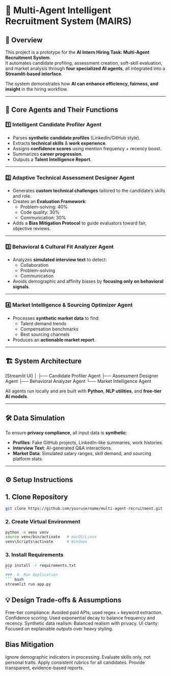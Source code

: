 # 🤖 Multi-Agent Intelligent Recruitment System (MAIRS)

## 📌 Overview
This project is a prototype for the **AI Intern Hiring Task: Multi-Agent Recruitment System**.  
It automates candidate profiling, assessment creation, soft-skill evaluation, and market analysis through **four specialized AI agents**, all integrated into a **Streamlit-based interface**.

The system demonstrates how **AI can enhance efficiency, fairness, and insight** in the hiring workflow.

---

## 🧠 Core Agents and Their Functions

### 1️⃣ Intelligent Candidate Profiler Agent
- Parses **synthetic candidate profiles** (LinkedIn/GitHub style).
- Extracts **technical skills** & **work experience**.
- Assigns **confidence scores** using mention frequency + recency boost.
- Summarizes **career progression**.
- Outputs a **Talent Intelligence Report**.

---

### 2️⃣ Adaptive Technical Assessment Designer Agent
- Generates **custom technical challenges** tailored to the candidate’s skills and role.
- Creates an **Evaluation Framework**:
  - Problem-solving: 40%
  - Code quality: 30%
  - Communication: 30%
- Adds a **Bias Mitigation Protocol** to guide evaluators toward fair, objective reviews.

---

### 3️⃣ Behavioral & Cultural Fit Analyzer Agent
- Analyzes **simulated interview text** to detect:
  - Collaboration
  - Problem-solving
  - Communication
- Avoids demographic and affinity biases by **focusing only on behavioral signals**.

---

### 4️⃣ Market Intelligence & Sourcing Optimizer Agent
- Processes **synthetic market data** to find:
  - Talent demand trends
  - Compensation benchmarks
  - Best sourcing channels
- Produces an **actionable market report**.

---

## 🏗 System Architecture
[Streamlit UI]
│
├── Candidate Profiler Agent
├── Assessment Designer Agent
├── Behavioral Analyzer Agent
└── Market Intelligence Agent

All agents run locally and are built with **Python**, **NLP utilities**, and **free-tier AI models**.

---

## 🛠 Data Simulation
To ensure **privacy compliance**, all input data is **synthetic**:
- **Profiles**: Fake GitHub projects, LinkedIn-like summaries, work histories.
- **Interview Text**: AI-generated Q&A interactions.
- **Market Data**: Simulated salary ranges, skill demand, and sourcing platform stats.

---

## ⚙️ Setup Instructions

## 1. Clone Repository
```bash
git clone https://github.com/yourusername/multi-agent-recruitment.git
```
### 2. Create Virtual Environment
```bash
python -m venv venv
source venv/bin/activate   # macOS/Linux
venv\Scripts\activate      # Windows
```
### 3. Install Requirements
``` bash
pip install -r requirements.txt
``
###  4. Run Application
``` bash
streamlit run app.py

```

## 💡 Design Trade-offs & Assumptions

Free-tier compliance: Avoided paid APIs; used regex + keyword extraction.
Confidence scoring: Used exponential decay to balance frequency and recency.
Synthetic data realism: Balanced realism with privacy.
UI clarity: Focused on explainable outputs over heavy styling.

 ## Bias Mitigation

Ignore demographic indicators in processing.
Evaluate skills only, not personal traits.
Apply consistent rubrics for all candidates.
Provide transparent, evidence-based reports.






